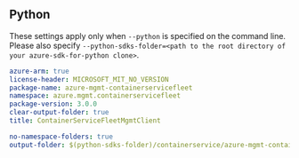 ## Python

These settings apply only when `--python` is specified on the command line.
Please also specify `--python-sdks-folder=<path to the root directory of your azure-sdk-for-python clone>`.

``` yaml $(python)
azure-arm: true
license-header: MICROSOFT_MIT_NO_VERSION
package-name: azure-mgmt-containerservicefleet
namespace: azure.mgmt.containerservicefleet
package-version: 3.0.0
clear-output-folder: true
title: ContainerServiceFleetMgmtClient
```

``` yaml $(python)
no-namespace-folders: true
output-folder: $(python-sdks-folder)/containerservice/azure-mgmt-containerservicefleet/azure/mgmt/containerservicefleet
```
